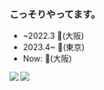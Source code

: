 ### こっそりやってます。
- ~2022.3 👶(大阪)
- 2023.4~ 🏢(東京)
- Now: 🏢(大阪)
<a href="https://github.com/anuraghazra/github-readme-stats">
  <img align="left" src="https://github-readme-stats.vercel.app/api?username=hajikuma11&count_private=true&show_icons=true" />
</a>
<a href="https://github.com/anuraghazra/github-readme-stats">
  <img align="left" src="https://github-readme-stats.vercel.app/api/top-langs/?username=hajikuma11" />
</a>
